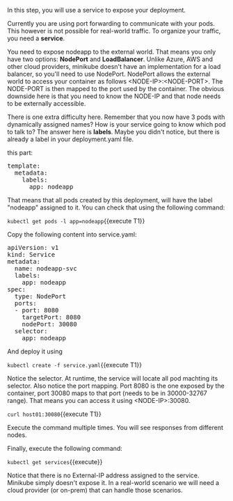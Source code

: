 In this step, you will use a service to expose your deployment.

Currently you are using port forwarding to communicate with your pods. This however is not possible for real-world traffic. To organize your traffic, you need a **service**.

You need to expose nodeapp to the external world. That means you only have two options: **NodePort** and **LoadBalancer**. Unlike Azure, AWS and other cloud providers, minikube doesn't have an implementation for a load balancer, so you'll need to use NodePort.
NodePort allows the external world to access your container as follows &lt;NODE-IP&gt;:&lt;NODE-PORT&gt;. The NODE-PORT is then mapped to the port used by the container. The obvious downside here is that you need to know the NODE-IP and that node needs to be externally accessible.

There is one extra difficulty here. Remember that you now have 3 pods with dynamically assigned names? How is your service going to know which pod to talk to? The answer here is **labels**. Maybe you didn't notice, but there is already a label in your deployment.yaml file.

this part:

<pre>
template:
  metadata:
    labels:
      app: nodeapp
</pre>

That means that all pods created by this deployment, will have the label "nodeapp" assigned to it. You can check that using the following command:

`kubectl get pods -l app=nodeapp`{{execute T1}}

Copy the following content into service.yaml:

<pre class="file"
  data-filename="./service.yaml"
  data-target="replace">
apiVersion: v1
kind: Service
metadata:
  name: nodeapp-svc
  labels:
    app: nodeapp
spec:
  type: NodePort
  ports:
  - port: 8080
    targetPort: 8080
    nodePort: 30080
  selector:
    app: nodeapp
</pre>

And deploy it using

`kubectl create -f service.yaml`{{execute T1}}

Notice the selector. At runtime, the service will locate all pod machting its selector. Also notice the port mapping. Port 8080 is the one exposed by the container, port 30080 maps to that port (needs to be in 30000-32767 range). That means you can access it using &lt;NODE-IP&gt;:30080.

`curl host01:30080`{{execute T1}}

Execute the command multiple times. You will see responses from different nodes.


Finally, execute the following command:

`kubectl get services`{{execute}}

Notice that there is no External-IP address assigned to the service. Minikube simply doesn't expose it. In a real-world scenario we will need a cloud provider (or on-prem) that can handle those scenarios.
